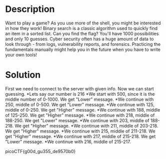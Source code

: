 # Description
Want to play a game? As you use more of the shell, you might be interested in how they work! Binary search is a classic algorithm used to quickly find an item in a sorted list. Can you find the flag? You'll have 1000 possibilities and only 10 guesses. Cyber security often has a huge amount of data to look through - from logs, vulnerability reports, and forensics. Practicing the fundamentals manually might help you in the future when you have to write your own tools!

# Solution
First we need to connect to the server with given info. Now we can start guessing.
*Lets say our number is 216
*We start with 500, since it is the middle number of 0-1000. We get "Lower" message.
*We continue with 250, middle of 0-500. We get "Lower" message.
*We continue with 125, middle of 0-250. We get "Higher" message.
*We continue with 188, middle of 125-250. We get "Higher" message.
*We continue with 218, middle of 188-250. We get "Lower" message.
*We continue with 203, middle of 188-218. We get "Higher" message.
*We continue with 211, middle of 203-218. We get "Higher" message.
*We continue with 215, middle of 211-218. We get "Higher" message.
*We continue with 217, middle of 215-218. We get "Lower" message.
*We continue with 216, middle of 215-217.

picoCTF{g00d_gu355_de9570b0}
